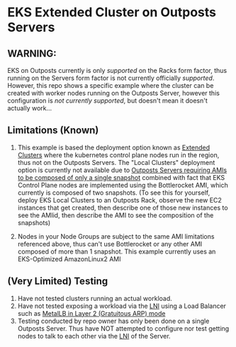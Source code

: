 # EKS Extended Cluster on Outposts Servers

## WARNING:
EKS on Outposts currently is only *supported* on the Racks form factor, thus running on the Servers form factor is not currently officially *supported*.  However, this repo shows a specific example where the cluster can be created with worker nodes running on the Outposts Server, however this configuration is *not currently supported*, but doesn't mean it doesn't actually work...

## Limitations (Known)
1. This example is based the deployment option known as [Extended Clusters](https://docs.aws.amazon.com/eks/latest/userguide/eks-outposts.html#outposts-overview-comparing-deployment-options) where the kubernetes control plane nodes run in the region, thus not on the Outposts Servers.  The "Local Clusters" deployment option is currently not available due to [Outposts Servers requiring AMIs to be composed of only a single snapshot](https://docs.aws.amazon.com/outposts/latest/server-userguide/launch-instance.html#launch-instances) combined with fact that EKS Control Plane nodes are implemented using the Bottlerocket AMI, which currently is composed of two snapshots.  (To see this for yourself, deploy EKS Local Clusters to an Outposts Rack, observe the new EC2 instances that get created, then describe one of those new instances to see the AMIid, then describe the AMI to see the composition of the snapshots)

2. Nodes in your Node Groups are subject to the same AMI limitations referenced above, thus can't use Bottlerocket or any other AMI composed of more than 1 snapshot.  This example currently uses an EKS-Optimized AmazonLinux2 AMI

## (Very Limited) Testing

1. Have not tested clusters running an actual workload.
1. Have not tested exposing a workload via the [LNI](https://docs.aws.amazon.com/outposts/latest/server-userguide/local-network-interface.html) using a Load Balancer such as [MetalLB in Layer 2 (Gratuitous ARP) mode](https://metallb.universe.tf/concepts/layer2/)
1. Testing conducted by repo owner has only been done on a single Outposts Server.  Thus have NOT attempted to configure nor test getting nodes to talk to each other via the [LNI](https://docs.aws.amazon.com/outposts/latest/server-userguide/local-network-interface.html) of the Server. 
